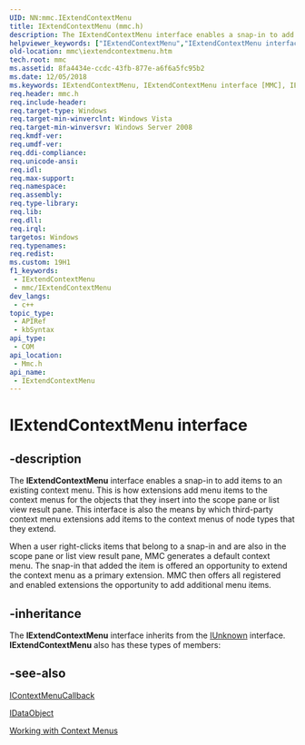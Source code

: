 ```yaml
---
UID: NN:mmc.IExtendContextMenu
title: IExtendContextMenu (mmc.h)
description: The IExtendContextMenu interface enables a snap-in to add items to an existing context menu.
helpviewer_keywords: ["IExtendContextMenu","IExtendContextMenu interface [MMC]","IExtendContextMenu interface [MMC]","described","_slate_iextendcontextmenu","mmc.iextendcontextmenu","mmc/IExtendContextMenu"]
old-location: mmc\iextendcontextmenu.htm
tech.root: mmc
ms.assetid: 8fa4434e-ccdc-43fb-877e-a6f6a5fc95b2
ms.date: 12/05/2018
ms.keywords: IExtendContextMenu, IExtendContextMenu interface [MMC], IExtendContextMenu interface [MMC],described, _slate_iextendcontextmenu, mmc.iextendcontextmenu, mmc/IExtendContextMenu
req.header: mmc.h
req.include-header: 
req.target-type: Windows
req.target-min-winverclnt: Windows Vista
req.target-min-winversvr: Windows Server 2008
req.kmdf-ver: 
req.umdf-ver: 
req.ddi-compliance: 
req.unicode-ansi: 
req.idl: 
req.max-support: 
req.namespace: 
req.assembly: 
req.type-library: 
req.lib: 
req.dll: 
req.irql: 
targetos: Windows
req.typenames: 
req.redist: 
ms.custom: 19H1
f1_keywords:
 - IExtendContextMenu
 - mmc/IExtendContextMenu
dev_langs:
 - c++
topic_type:
 - APIRef
 - kbSyntax
api_type:
 - COM
api_location:
 - Mmc.h
api_name:
 - IExtendContextMenu
---
```


# IExtendContextMenu interface


## -description

The 
<b>IExtendContextMenu</b> interface enables a snap-in to add items to an existing context menu. This is how extensions add menu items to the context menus for the objects that they insert into the scope pane or list view result pane. This interface is also the means by which third-party context menu extensions add items to the context menus of node types that they extend.

When a user right-clicks items that belong to a snap-in and are also in the scope pane or list view result pane, MMC generates a default context menu. The snap-in that added the item is offered an opportunity to extend the context menu as a primary extension. MMC then offers all registered and enabled extensions the opportunity to add additional menu items.

## -inheritance

The <b xmlns:loc="http://microsoft.com/wdcml/l10n">IExtendContextMenu</b> interface inherits from the <a href="/windows/desktop/api/unknwn/nn-unknwn-iunknown">IUnknown</a> interface. <b>IExtendContextMenu</b> also has these types of members:

## -see-also

<a href="/windows/desktop/api/mmc/nn-mmc-icontextmenucallback">IContextMenuCallback</a>



<a href="/windows/desktop/api/objidl/nn-objidl-idataobject">IDataObject</a>



<a href="/previous-versions/windows/desktop/mmc/working-with-context-menus">Working with Context Menus</a>
